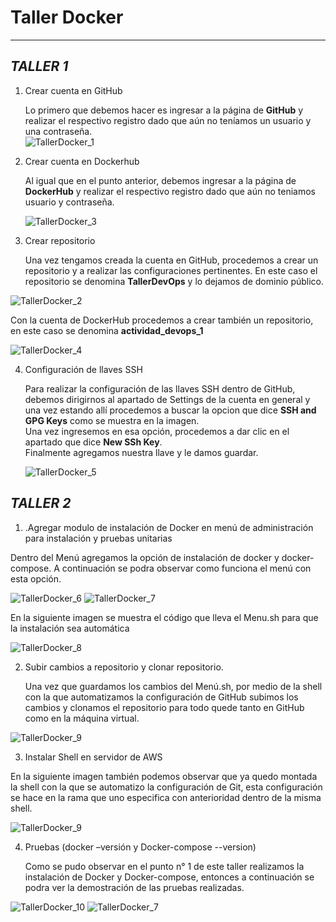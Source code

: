# Taller Docker
---
***TALLER 1***  
-----
1. Crear cuenta en GitHub 
 
   Lo primero que debemos hacer es ingresar a la página de **GitHub** y realizar el respectivo registro dado que aún no teníamos un usuario y una contraseña.  
  ![TallerDocker_1](https://user-images.githubusercontent.com/126521214/225089210-ede3a1b5-c32e-4a6f-aa67-e3d1ba4c33b6.png)  
  
2. Crear cuenta en Dockerhub  

    Al igual que en el punto anterior, debemos ingresar a la página de **DockerHub** y realizar el respectivo registro dado que aún no teniamos usuario y contraseña.

    ![TallerDocker_3](https://user-images.githubusercontent.com/126521214/225091828-d9a0f7a2-6a14-4dd5-934f-6c0912f9f72a.png)  
    
3. Crear repositorio 
 
   Una vez tengamos creada la cuenta en GitHub, procedemos a crear un repositorio y a realizar las configuraciones pertinentes. En este caso el repositorio se            denomina **TallerDevOps** y lo dejamos de dominio público.
  
  ![TallerDocker_2](https://user-images.githubusercontent.com/126521214/225089229-7a6100a0-2966-4811-bf7b-6de94531b902.png)
  
  Con la cuenta de DockerHub procedemos a crear también un repositorio, en este caso se denomina **actividad_devops_1**

  ![TallerDocker_4](https://user-images.githubusercontent.com/126521214/225091837-7f9e3113-5a18-47e2-8f74-60f6d10d2561.png)

4. Configuración de llaves SSH

    Para realizar la configuración de las llaves SSH dentro de GitHub, debemos dirigirnos al apartado de Settings de la cuenta en general y una vez estando allí           procedemos a buscar la opcion que dice **SSH and GPG Keys** como se muestra en la imagen.   
    Una vez ingresemos en esa opción, procedemos a dar clic en el apartado que dice **New SSh Key**.  
    Finalmente agregamos nuestra llave y le damos guardar.  

   ![TallerDocker_5](https://user-images.githubusercontent.com/126521214/225142128-dec27d50-928a-465e-86b9-73f116e6e85c.png)

***TALLER 2***  
-----
1. .Agregar modulo de instalación de Docker en menú de administración para instalación y pruebas unitarias  

Dentro del Menú agregamos la opción de instalación de docker y docker-compose. A continuación se podra observar como funciona el menú con esta opción.

  ![TallerDocker_6](https://user-images.githubusercontent.com/126521214/226063186-448f6054-bf66-4894-9f90-02df005f0bbe.png)
  ![TallerDocker_7](https://user-images.githubusercontent.com/126521214/226063207-971eca01-f094-48ce-aef1-245b16022231.png)
  
   En la siguiente imagen se muestra el código que lleva el Menu.sh para que la instalación sea automática
   
  ![TallerDocker_8](https://user-images.githubusercontent.com/126521214/226063222-573d03ef-1008-469b-abe8-9c6d6e75cc9d.png)

2. Subir cambios a repositorio y clonar repositorio.

   Una vez que guardamos los cambios del Menú.sh, por medio de la shell con la que automatizamos  la configuración de GitHub subimos los cambios y clonamos el            repositorio para todo quede tanto en GitHub como en la máquina virtual. 

  ![TallerDocker_9](https://user-images.githubusercontent.com/126521214/226064526-8e2acade-c5bc-4b98-8e4a-66ee4fff9727.png)
  
3. Instalar Shell en servidor de AWS

  En la siguiente imagen también podemos observar que ya quedo montada la shell con la que se automatizo la configuración de Git, esta configuración se hace en la rama   que uno especifica con anterioridad dentro de la misma shell. 

  ![TallerDocker_9](https://user-images.githubusercontent.com/126521214/226064526-8e2acade-c5bc-4b98-8e4a-66ee4fff9727.png)

4. Pruebas (docker –versión y Docker-compose --version)
  
   Como se pudo observar en el punto n° 1 de este taller realizamos la instalación de Docker y Docker-compose, entonces a continuación se podra ver la demostración de    las pruebas realizadas. 
   
  ![TallerDocker_10](https://user-images.githubusercontent.com/126521214/226064597-366eb714-63a0-4ce6-9250-b1ed45c37a24.png)
  ![TallerDocker_7](https://user-images.githubusercontent.com/126521214/226063207-971eca01-f094-48ce-aef1-245b16022231.png)

